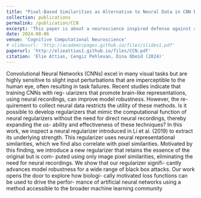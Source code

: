 ```yaml
---
title: "Pixel-Based Similarities as Alternative to Neural Data in CNN Regularization Against Adversarial Attacks"
collection: publications
permalink: /publication/CCN
excerpt: 'This paper is about a neuroscience inspired defense against adversarial attacks for image classification tasks.'
date: 2024-08-06
venue: 'Cognitive Computational Neuroscience'
# slidesurl: 'http://academicpages.github.io/files/slides1.pdf'
paperurl: 'http://elieattias1.github.io/files/CCN.pdf'
citation: 'Elie Attias, Cengiz Pehlevan, Dina Obeid (2024)'
---
```


Convolutional Neural Networks (CNNs) excel in many visual
tasks but are highly sensitive to slight input perturbations that
are imperceptible to the human eye, often resulting in task
failures. Recent studies indicate that training CNNs with reg-
ularizers that promote brain-like representations, using neural
recordings, can improve model robustness. However, the re-
quirement to collect neural data restricts the utility of these
methods. Is it possible to develop regularizers that mimic
the computational function of neural regularizers without the
need for direct neural recordings, thereby expanding the us-
ability and effectiveness of these techniques? In this work,
we inspect a neural regularizer introduced in Li et al. (2019)
to extract its underlying strength. This regularizer uses neural
representational similarities, which we find also correlate with
pixel similarities. Motivated by this finding, we introduce a new
regularizer that retains the essence of the original but is com-
puted using only image pixel similarities, eliminating the need
for neural recordings. We show that our regularizer signifi-
cantly advances model robustness for a wide range of black
box attacks. Our work opens the door to explore how biologi-
cally motivated loss functions can be used to drive the perfor-
mance of artificial neural networks using a method accessible
to the broader machine learning community